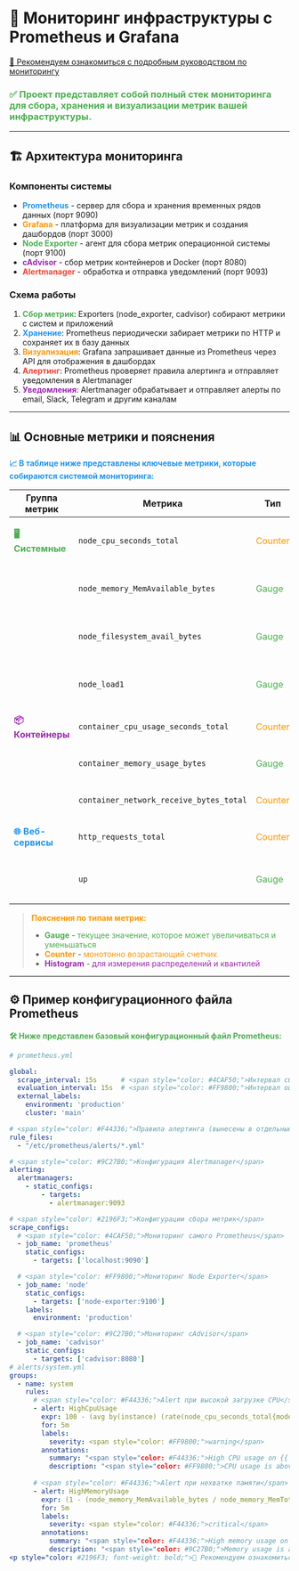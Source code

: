 # 🚀 Мониторинг инфраструктуры с Prometheus и Grafana
<span style="color: #2196F3;">[📖 Рекомендуем ознакомиться с подробным руководством по мониторингу](https://habr.com/ru/articles/709204/)</span>

<h3 style="color: #4CAF50;">✅ Проект представляет собой полный стек мониторинга для сбора, хранения и визуализации метрик вашей инфраструктуры.</h3>

---

## 🏗️ Архитектура мониторинга

### Компоненты системы

- <span style="color: #2196F3;">**Prometheus**</span> - сервер для сбора и хранения временных рядов данных (порт 9090)
- <span style="color: #FF9800;">**Grafana**</span> - платформа для визуализации метрик и создания дашбордов (порт 3000)
- <span style="color: #4CAF50;">**Node Exporter**</span> - агент для сбора метрик операционной системы (порт 9100)
- <span style="color: #9C27B0;">**cAdvisor**</span> - сбор метрик контейнеров и Docker (порт 8080)
- <span style="color: #F44336;">**Alertmanager**</span> - обработка и отправка уведомлений (порт 9093)

### Схема работы

1. <span style="color: #4CAF50;">**Сбор метрик**</span>: Exporters (node_exporter, cadvisor) собирают метрики с систем и приложений
2. <span style="color: #2196F3;">**Хранение**</span>: Prometheus периодически забирает метрики по HTTP и сохраняет их в базу данных
3. <span style="color: #FF9800;">**Визуализация**</span>: Grafana запрашивает данные из Prometheus через API для отображения в дашбордах
4. <span style="color: #F44336;">**Алертинг**</span>: Prometheus проверяет правила алертинга и отправляет уведомления в Alertmanager
5. <span style="color: #9C27B0;">**Уведомления**</span>: Alertmanager обрабатывает и отправляет алерты по email, Slack, Telegram и другим каналам

---

## 📊 Основные метрики и пояснения

<p style="color: #2196F3; font-weight: bold;">📈 В таблице ниже представлены ключевые метрики, которые собираются системой мониторинга:</p>

| Группа метрик | Метрика | Тип | Описание |
|---------------|---------|-----|----------|
| <span style="color: #4CAF50;">**🖥️ Системные**</span> | `node_cpu_seconds_total` | <span style="color: #FF9800;">Counter</span> | <span style="color: #2196F3;">Суммарное время работы CPU в разных режимах</span> |
| | `node_memory_MemAvailable_bytes` | <span style="color: #4CAF50;">Gauge</span> | <span style="color: #F44336;">Доступная оперативная память в байтах</span> |
| | `node_filesystem_avail_bytes` | <span style="color: #4CAF50;">Gauge</span> | <span style="color: #9C27B0;">Свободное место на файловых системах</span> |
| | `node_load1` | <span style="color: #4CAF50;">Gauge</span> | <span style="color: #2196F3;">Средняя загрузка системы за 1 минуту</span> |
| <span style="color: #9C27B0;">**📦 Контейнеры**</span> | `container_cpu_usage_seconds_total` | <span style="color: #FF9800;">Counter</span> | <span style="color: #4CAF50;">Использование CPU контейнерами</span> |
| | `container_memory_usage_bytes` | <span style="color: #4CAF50;">Gauge</span> | <span style="color: #F44336;">Использование памяти контейнерами</span> |
| | `container_network_receive_bytes_total` | <span style="color: #FF9800;">Counter</span> | <span style="color: #2196F3;">Входящий сетевой трафик</span> |
| <span style="color: #2196F3;">**🌐 Веб-сервисы**</span> | `http_requests_total` | <span style="color: #FF9800;">Counter</span> | <span style="color: #4CAF50;">Общее количество HTTP запросов</span> |
| | `up` | <span style="color: #4CAF50;">Gauge</span> | <span style="color: #F44336;">Статус доступности сервиса (1=up, 0=down)</span> |

> <span style="color: #FF9800;">**Пояснения по типам метрик:**</span>
> - <span style="color: #4CAF50;">**Gauge**</span> - <span style="color: #4CAF50;">текущее значение, которое может увеличиваться и уменьшаться</span>
> - <span style="color: #FF9800;">**Counter**</span> - <span style="color: #FF9800;">монотонно возрастающий счетчик</span>
> - <span style="color: #9C27B0;">**Histogram**</span> - <span style="color: #9C27B0;">для измерения распределений и квантилей</span>

---

## ⚙️ Пример конфигурационного файла Prometheus

<p style="color: #4CAF50; font-weight: bold;">🛠️ Ниже представлен базовый конфигурационный файл Prometheus:</p>

```yaml
# prometheus.yml

global:
  scrape_interval: 15s      # <span style="color: #4CAF50;">Интервал сбора метрик</span>
  evaluation_interval: 15s  # <span style="color: #FF9800;">Интервал оценки правил алертинга</span>
  external_labels:
    environment: 'production'
    cluster: 'main'

# <span style="color: #F44336;">Правила алертинга (вынесены в отдельные файлы)</span>
rule_files:
  - "/etc/prometheus/alerts/*.yml"

# <span style="color: #9C27B0;">Конфигурация Alertmanager</span>
alerting:
  alertmanagers:
    - static_configs:
        - targets:
          - alertmanager:9093

# <span style="color: #2196F3;">Конфигурации сбора метрик</span>
scrape_configs:
  # <span style="color: #4CAF50;">Мониторинг самого Prometheus</span>
  - job_name: 'prometheus'
    static_configs:
      - targets: ['localhost:9090']

  # <span style="color: #FF9800;">Мониторинг Node Exporter</span>
  - job_name: 'node'
    static_configs:
      - targets: ['node-exporter:9100']
    labels:
      environment: 'production'

  # <span style="color: #9C27B0;">Мониторинг cAdvisor</span>
  - job_name: 'cadvisor'
    static_configs:
      - targets: ['cadvisor:8080']
# alerts/system.yml
groups:
  - name: system
    rules:
      # <span style="color: #F44336;">Alert при высокой загрузке CPU</span>
      - alert: HighCpuUsage
        expr: 100 - (avg by(instance) (rate(node_cpu_seconds_total{mode="idle"}[5m])) * 100) > 80
        for: 5m
        labels:
          severity: <span style="color: #FF9800;">warning</span>
        annotations:
          summary: "<span style="color: #F44336;">High CPU usage on {{ $labels.instance }}</span>"
          description: "<span style="color: #FF9800;">CPU usage is above 80% for more than 5 minutes</span>"
          
      # <span style="color: #F44336;">Alert при нехватке памяти</span>
      - alert: HighMemoryUsage
        expr: (1 - (node_memory_MemAvailable_bytes / node_memory_MemTotal_bytes)) * 100 > 85
        for: 5m
        labels:
          severity: <span style="color: #F44336;">critical</span>
        annotations:
          summary: "<span style="color: #F44336;">High memory usage on {{ $labels.instance }}</span>"
          description: "<span style="color: #9C27B0;">Memory usage is above 85% for more than 5 minutes</span>"
<p style="color: #2196F3; font-weight: bold;">🎯 Рекомендуем ознакомиться с <span style="color: #FF9800;">[подробным руководством](https://habr.com/ru/articles/709204/)</span> для более глубокого понимания работы стека мониторинга.</p>
